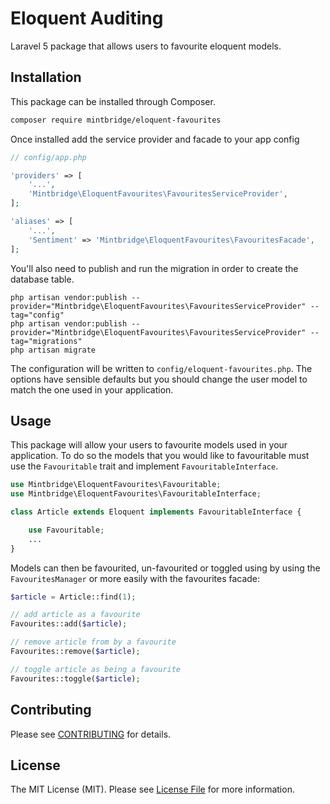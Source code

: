 # Eloquent Auditing

Laravel 5 package that allows users to favourite eloquent models.

## Installation

This package can be installed through Composer.
```bash
composer require mintbridge/eloquent-favourites
```

Once installed add the service provider and facade to your app config
```php
// config/app.php

'providers' => [
    '...',
    'Mintbridge\EloquentFavourites\FavouritesServiceProvider',
];

'aliases' => [
    '...',
    'Sentiment' => 'Mintbridge\EloquentFavourites\FavouritesFacade',
];
```

You'll also need to publish and run the migration in order to create the database table.
```
php artisan vendor:publish --provider="Mintbridge\EloquentFavourites\FavouritesServiceProvider" --tag="config"
php artisan vendor:publish --provider="Mintbridge\EloquentFavourites\FavouritesServiceProvider" --tag="migrations"
php artisan migrate
```

The configuration will be written to  ```config/eloquent-favourites.php```. The options have sensible defaults but you should change the user model to match the one used in your application.

## Usage

This package will allow your users to favourite models used in your application. To do so the models that you would like to favouritable must use the `Favouritable` trait and implement `FavouritableInterface`.

```php
use Mintbridge\EloquentFavourites\Favouritable;
use Mintbridge\EloquentFavourites\FavouritableInterface;

class Article extends Eloquent implements FavouritableInterface {

    use Favouritable;
    ...
}
```

Models can then be favourited, un-favourited or toggled using by using the `FavouritesManager` or more easily with the favourites facade:

```php
$article = Article::find(1);

// add article as a favourite
Favourites::add($article);

// remove article from by a favourite
Favourites::remove($article);

// toggle article as being a favourite
Favourites::toggle($article);
```

## Contributing

Please see [CONTRIBUTING](CONTRIBUTING.md) for details.

## License

The MIT License (MIT). Please see [License File](LICENSE.md) for more information.

